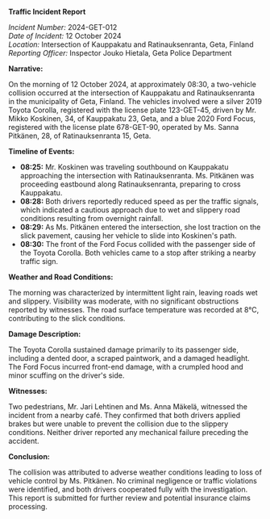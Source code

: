 **Traffic Incident Report**

*Incident Number:* 2024-GET-012  
*Date of Incident:* 12 October 2024  
*Location:* Intersection of Kauppakatu and Ratinauksenranta, Geta, Finland  
*Reporting Officer:* Inspector Jouko Hietala, Geta Police Department  

**Narrative:**

On the morning of 12 October 2024, at approximately 08:30, a two-vehicle collision occurred at the intersection of Kauppakatu and Ratinauksenranta in the municipality of Geta, Finland. The vehicles involved were a silver 2019 Toyota Corolla, registered with the license plate 123-GET-45, driven by Mr. Mikko Koskinen, 34, of Kauppakatu 23, Geta, and a blue 2020 Ford Focus, registered with the license plate 678-GET-90, operated by Ms. Sanna Pitkänen, 28, of Ratinauksenranta 15, Geta.

**Timeline of Events:**

- **08:25:** Mr. Koskinen was traveling southbound on Kauppakatu approaching the intersection with Ratinauksenranta. Ms. Pitkänen was proceeding eastbound along Ratinauksenranta, preparing to cross Kauppakatu.
- **08:28:** Both drivers reportedly reduced speed as per the traffic signals, which indicated a cautious approach due to wet and slippery road conditions resulting from overnight rainfall.
- **08:29:** As Ms. Pitkänen entered the intersection, she lost traction on the slick pavement, causing her vehicle to slide into Koskinen's path.
- **08:30:** The front of the Ford Focus collided with the passenger side of the Toyota Corolla. Both vehicles came to a stop after striking a nearby traffic sign.

**Weather and Road Conditions:**

The morning was characterized by intermittent light rain, leaving roads wet and slippery. Visibility was moderate, with no significant obstructions reported by witnesses. The road surface temperature was recorded at 8°C, contributing to the slick conditions.

**Damage Description:**

The Toyota Corolla sustained damage primarily to its passenger side, including a dented door, a scraped paintwork, and a damaged headlight. The Ford Focus incurred front-end damage, with a crumpled hood and minor scuffing on the driver's side.

**Witnesses:**

Two pedestrians, Mr. Jari Lehtinen and Ms. Anna Mäkelä, witnessed the incident from a nearby café. They confirmed that both drivers applied brakes but were unable to prevent the collision due to the slippery conditions. Neither driver reported any mechanical failure preceding the accident.

**Conclusion:**

The collision was attributed to adverse weather conditions leading to loss of vehicle control by Ms. Pitkänen. No criminal negligence or traffic violations were identified, and both drivers cooperated fully with the investigation. This report is submitted for further review and potential insurance claims processing.